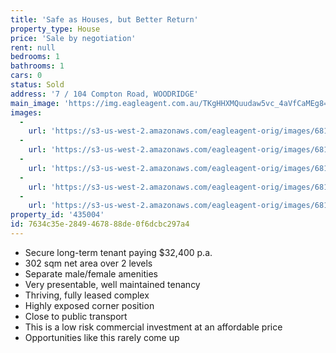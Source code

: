 ```yaml
---
title: 'Safe as Houses, but Better Return'
property_type: House
price: 'Sale by negotiation'
rent: null
bedrooms: 1
bathrooms: 1
cars: 0
status: Sold
address: '7 / 104 Compton Road, WOODRIDGE'
main_image: 'https://img.eagleagent.com.au/TKgHHXMQuudaw5vc_4aVfCaMEg8=/1280x854/smart/https://s3-us-west-2.amazonaws.com/eagleagent-orig/images/6819701/106187053-image-M.jpg'
images:
  -
    url: 'https://s3-us-west-2.amazonaws.com/eagleagent-orig/images/6819705/106187053-image-D.jpg'
  -
    url: 'https://s3-us-west-2.amazonaws.com/eagleagent-orig/images/6819704/106187053-image-C.jpg'
  -
    url: 'https://s3-us-west-2.amazonaws.com/eagleagent-orig/images/6819703/106187053-image-B.jpg'
  -
    url: 'https://s3-us-west-2.amazonaws.com/eagleagent-orig/images/6819702/106187053-image-A.jpg'
  -
    url: 'https://s3-us-west-2.amazonaws.com/eagleagent-orig/images/6819701/106187053-image-M.jpg'
property_id: '435004'
id: 7634c35e-2849-4678-88de-0f6dcbc297a4
---
```

*  Secure long-term tenant paying $32,400 p.a.
*  302 sqm net area over 2 levels
*  Separate male/female amenities
*  Very presentable, well maintained tenancy
*  Thriving, fully leased complex
*  Highly exposed corner position
*  Close to public transport
*  This is a low risk commercial investment at an affordable price
*  Opportunities like this rarely come up